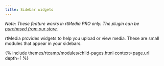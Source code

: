 ```yaml
---
title: Sidebar widgets
---
```


_Note: These feature works in rtMedia PRO only. The plugin can be [purchased from our store](https://rtcamp.com/store/rtmedia-pro/)._

rtMedia provides widgets to help you upload or view media. These are small modules that appear in your sidebars.

{% include themes/rtcamp/modules/child-pages.html context=page.url depth=1 %}
